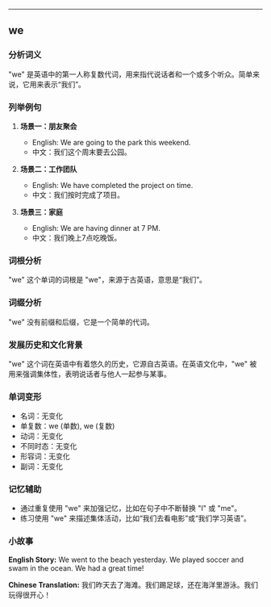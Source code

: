 
---------------
## we
### 分析词义
"we" 是英语中的第一人称复数代词，用来指代说话者和一个或多个听众。简单来说，它用来表示“我们”。

### 列举例句
1. **场景一：朋友聚会**
   - English: We are going to the park this weekend.
   - 中文：我们这个周末要去公园。

2. **场景二：工作团队**
   - English: We have completed the project on time.
   - 中文：我们按时完成了项目。

3. **场景三：家庭**
   - English: We are having dinner at 7 PM.
   - 中文：我们晚上7点吃晚饭。

### 词根分析
"we" 这个单词的词根是 "we"，来源于古英语，意思是“我们”。

### 词缀分析
"we" 没有前缀和后缀，它是一个简单的代词。

### 发展历史和文化背景
"we" 这个词在英语中有着悠久的历史，它源自古英语。在英语文化中，"we" 被用来强调集体性，表明说话者与他人一起参与某事。

### 单词变形
- 名词：无变化
- 单复数：we (单数), we (复数)
- 动词：无变化
- 不同时态：无变化
- 形容词：无变化
- 副词：无变化

### 记忆辅助
- 通过重复使用 "we" 来加强记忆，比如在句子中不断替换 "I" 或 "me"。
- 练习使用 "we" 来描述集体活动，比如“我们去看电影”或“我们学习英语”。

### 小故事
**English Story:**
We went to the beach yesterday. We played soccer and swam in the ocean. We had a great time!

**Chinese Translation:**
我们昨天去了海滩。我们踢足球，还在海洋里游泳。我们玩得很开心！


